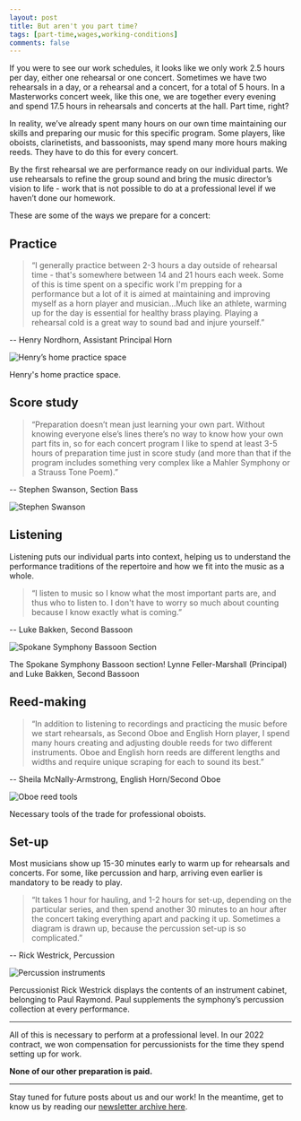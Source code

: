 ```yaml
---
layout: post
title: But aren't you part time?
tags: [part-time,wages,working-conditions]
comments: false
---
```


If you were to see our work schedules, it looks like we only work 2.5 hours per
day, either one rehearsal or one concert. Sometimes we have two rehearsals in a
day, or a rehearsal and a concert, for a total of 5 hours. In a Masterworks
concert week, like this one, we are together every evening and spend 17.5 hours
in rehearsals and concerts at the hall. Part time, right?

In reality, we’ve already spent many hours on our own time maintaining our
skills and preparing our music for this specific program. Some players, like
oboists, clarinetists, and bassoonists, may spend many more hours making reeds.
They have to do this for every concert.


By the first rehearsal we are performance ready on our individual parts. We use
rehearsals to refine the group sound and bring the music director’s vision to
life - work that is not possible to do at a professional level if we haven’t
done our homework.

These are some of the ways we prepare for a concert:

## Practice

> “I generally practice between 2-3 hours a day outside of rehearsal time -
that's somewhere between 14 and 21 hours each week. Some of this is time spent
on a specific work I'm prepping for a performance but a lot of it is aimed at
maintaining and improving myself as a horn player and musician…Much like an
athlete, warming up for the day is essential for healthy brass playing. Playing
a rehearsal cold is a great way to sound bad and injure yourself.”

-- Henry Nordhorn, Assistant Principal Horn

![Henry’s home practice space](/assets/img/2023-09-15-part-time/henry-nordhorn-practice-space.jpg)

Henry's home practice space.

## Score study

> “Preparation doesn’t mean just learning your own part. Without knowing
everyone else’s lines there’s no way to know how your own part fits in, so for
each concert program I like to spend at least 3-5 hours of preparation time
just in score study (and more than that if the program includes something very
complex like a Mahler Symphony or a Strauss Tone Poem).”

-- Stephen Swanson, Section Bass

![Stephen Swanson](/assets/img/2023-09-15-part-time/stephen-swanson.jpg)

## Listening

Listening puts our individual parts into context, helping us to understand the
performance traditions of the repertoire and how we fit into the music as a
whole.

> “I listen to music so I know what the most important parts are, and thus who
to listen to. I don't have to worry so much about counting because I know
exactly what is coming.”

-- Luke Bakken, Second Bassoon

![Spokane Symphony Bassoon Section](/assets/img/2023-09-15-part-time/luke-bakken-bassoon-section.jpg)

The Spokane Symphony Bassoon section! Lynne Feller-Marshall (Principal) and Luke Bakken, Second Bassoon

## Reed-making

> “In addition to listening to recordings and practicing the music before we
start rehearsals, as Second Oboe and English Horn player, I spend many hours
creating and adjusting double reeds for two different instruments. Oboe and
English horn reeds are different lengths and widths and require unique scraping
for each to sound its best.”

-- Sheila McNally-Armstrong, English Horn/Second Oboe

![Oboe reed tools](/assets/img/2023-09-15-part-time/sheila-mcnally-oboe-tools.jpg)

Necessary tools of the trade for professional oboists.

## Set-up

Most musicians show up 15-30 minutes early to warm up for rehearsals and
concerts. For some, like percussion and harp, arriving even earlier is
mandatory to be ready to play.

> “It takes 1 hour for hauling, and 1-2  hours for set-up, depending on the
particular series, and then spend another 30 minutes to an hour after the
concert taking everything apart and packing it up. Sometimes a diagram is drawn
up, because the percussion set-up is so complicated.”

-- Rick Westrick, Percussion

![Percussion instruments](/assets/img/2023-09-15-part-time/rick-westrick.jpg)

Percussionist Rick Westrick displays the contents of an instrument cabinet,
belonging to Paul Raymond. Paul supplements the symphony’s percussion
collection at every performance.

----

All of this is necessary to perform at a professional level. In our 2022
contract, we won compensation for percussionists for the time they spend
setting up for work.

**None of our other preparation is paid.**

----

Stay tuned for future posts about us and our work! In the meantime, get to know
us by reading our [newsletter archive here](https://us7.campaign-archive.com/home/?u=91f61ecba613b6bb7517ff24e&id=d5cb574f71).
